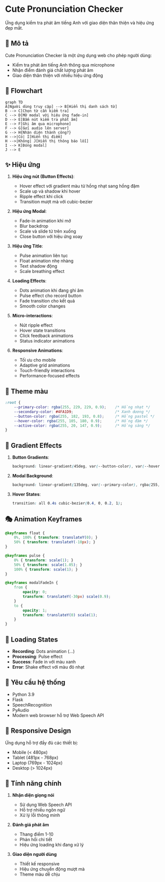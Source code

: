 # Cute Pronunciation Checker

Ứng dụng kiểm tra phát âm tiếng Anh với giao diện thân thiện và hiệu ứng đẹp mắt.

## 📝 Mô tả

Cute Pronunciation Checker là một ứng dụng web cho phép người dùng:
- Kiểm tra phát âm tiếng Anh thông qua microphone
- Nhận điểm đánh giá chất lượng phát âm
- Giao diện thân thiện với nhiều hiệu ứng động

## 🔄 Flowchart 

```mermaid
graph TD
A[Người dùng truy cập] --> B[Hiển thị danh sách từ]
B --> C[Chọn từ cần kiểm tra]
C --> D[Mở modal với hiệu ứng fade-in]
D --> E[Bấm nút kiểm tra phát âm]
E --> F[Ghi âm qua microphone]
F --> G[Gửi audio lên server]
G --> H{Nhận diện thành công?}
H -->|Có| I[Hiển thị điểm]
H -->|Không| J[Hiển thị thông báo lỗi]
I --> K[Đóng modal]
J --> E
```

## ✨ Hiệu ứng

1. **Hiệu ứng nút (Button Effects)**:
   - Hover effect với gradient màu từ hồng nhạt sang hồng đậm
   - Scale up và shadow khi hover
   - Ripple effect khi click
   - Transition mượt mà với cubic-bezier

2. **Hiệu ứng Modal**:
   - Fade-in animation khi mở
   - Blur backdrop
   - Scale và slide từ trên xuống
   - Close button với hiệu ứng xoay

3. **Hiệu ứng Title**:
   - Pulse animation liên tục
   - Float animation nhẹ nhàng
   - Text shadow động
   - Scale breathing effect

4. **Loading Effects**:
   - Dots animation khi đang ghi âm
   - Pulse effect cho record button
   - Fade transition cho kết quả
   - Smooth color changes

5. **Micro-interactions**:
   - Nút ripple effect
   - Hover state transitions 
   - Click feedback animations
   - Status indicator animations

6. **Responsive Animations**:
   - Tối ưu cho mobile
   - Adaptive grid animations
   - Touch-friendly interactions
   - Performance-focused effects

## 🎨 Theme màu

```css
:root {
    --primary-color: rgba(255, 229, 229, 0.9);    /* Hồng nhạt */
    --secondary-color: #4FA1D9;                   /* Xanh dương */
    --button-color: rgba(255, 182, 193, 0.8);     /* Hồng pastel */
    --hover-color: rgba(255, 105, 180, 0.9);      /* Hồng đậm */
    --active-color: rgba(255, 20, 147, 0.9);      /* Hồng sáng */
}
```

## 🌈 Gradient Effects

1. **Button Gradients**:
   ```css
   background: linear-gradient(45deg, var(--button-color), var(--hover-color));
   ```

2. **Modal Background**:
   ```css
   background: linear-gradient(135deg, var(--primary-color), rgba(255, 255, 255, 0.9));
   ```

3. **Hover States**:
   ```css
   transition: all 0.4s cubic-bezier(0.4, 0, 0.2, 1);
   ```

## 🎭 Animation Keyframes

```css
@keyframes float {
    0%, 100% { transform: translateY(0); }
    50% { transform: translateY(-10px); }
}

@keyframes pulse {
    0% { transform: scale(1); }
    50% { transform: scale(1.05); }
    100% { transform: scale(1); }
}

@keyframes modalFadeIn {
    from {
        opacity: 0;
        transform: translateY(-30px) scale(0.9);
    }
    to {
        opacity: 1;
        transform: translateY(0) scale(1);
    }
}
```

## 🔄 Loading States

- **Recording**: Dots animation (...)
- **Processing**: Pulse effect
- **Success**: Fade in với màu xanh
- **Error**: Shake effect với màu đỏ nhạt

## 🔧 Yêu cầu hệ thống

- Python 3.9
- Flask
- SpeechRecognition
- PyAudio
- Modern web browser hỗ trợ Web Speech API

## 📱 Responsive Design



Ứng dụng hỗ trợ đầy đủ các thiết bị:
- Mobile (< 480px)
- Tablet (481px - 768px)
- Laptop (769px - 1024px)
- Desktop (> 1024px)

## 🎯 Tính năng chính

1. **Nhận diện giọng nói**
   - Sử dụng Web Speech API
   - Hỗ trợ nhiều ngôn ngữ
   - Xử lý lỗi thông minh

2. **Đánh giá phát âm**
   - Thang điểm 1-10
   - Phản hồi chi tiết
   - Hiệu ứng loading khi đang xử lý

3. **Giao diện người dùng**
   - Thiết kế responsive
   - Hiệu ứng chuyển động mượt mà
   - Theme màu dễ chịu
